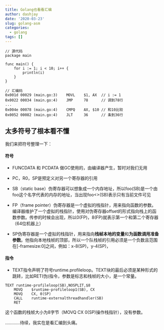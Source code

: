 ```yaml
---
title: Golang也看看汇编
author: dashjay
date: '2020-03-23'
slug: golang-asm
categories:
  - golang
tags: []
---
```



```
// 源代码
package main

func main() {
	for i := 1; i < 10; i++ {
		println(i)
	}
}

```

```
// 汇编码
0x001d 00029 (main.go:3)    MOVL    $1, AX  // i := 1
0x0022 00034 (main.go:4)    JMP     78      // 调到78行
...
0x004e 00078 (main.go:4)    CMPQ    AX, $10 // 和10比较
0x0052 00082 (main.go:4)    JLT     36      // 条到36行
```

## 太多符号了根本看不懂

我们来把符号整理一下：

#### 符号

- FUNCDATA 和 PCDATA 做GC使用的，由编译器产生，暂时对我们无用

- PC，R0，SP是预定义对另一个寄存器的引用

- SB（static base）伪寄存器可以想象成一个内存地址，所以foo(SB)是一个由foo这个名字代表的内存的地址，当出现foo<>(SB)表示只有当前文件可见

- FP（frame pointer）伪寄存器是一个虚拟的栈指针，用来指向函数的参数。编译器维护了一个虚拟的栈指针，使用对伪寄存器offset的形式指向栈上的函数参数。传参的时候会出现，所以0(FP)，8(FP)就表示第一个和第二个寄存器（64位机器上）

- SP伪寄存器是一个虚拟的栈指针，用来指向**栈帧本地的变量**和**为函数调用准备参数**。他指向本地栈帧的顶部，所以一个队栈帧的引用必须是一个负数且范围在[-framesize:0]之间，例如：x-8(SP)，y-4(SP)，

#### 指令
- TEXT指令声明了符号runtime.profileloop。TEXT块的最后必须是某种形式的跳转，比如RET(伪)指令，参数是标志和栈帧的大小，是一个常量。
```
TEXT runtime·profileloop(SB),NOSPLIT,$8
    MOVQ    $runtime·profileloop1(SB), CX
    MOVQ    CX, 0(SP)
    CALL    runtime·externalthreadhandler(SB)
    RET
```
这个函数的栈帧大小为8字节（MOVQ CX 0(SP)操作栈指针），没有参数。

…………待续，我实在是看汇编到头痛。